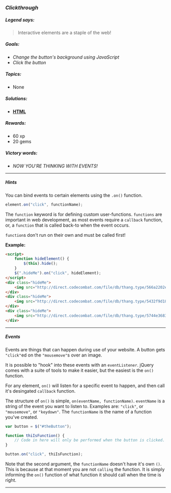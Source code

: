 ### _Clickthrough_

##### _Legend says:_
> Interactive elements are a staple of the web!

##### _Goals:_
+ _Change the button's background using JavaScript_
+ _Click the button_

##### _Topics:_
+ None

##### _Solutions:_
+ **[HTML](Clickthrough.html)**

##### _Rewards:_
+ 60  xp
+ 20 gems

##### _Victory words:_
+ _NOW YOU'RE THINKING WITH EVENTS!_

___

##### _Hints_

You can bind events to certain elements using the `.on()` function.

```javascript
element.on("click", functionName);
```

The `function` keyword is for defining custom user-functions. `functions` are important in web development, as most events require a `callback` function, or, a `function` that is called back-to when the event occurs.

`function`s don't run on their own and must be called first!

**Example:**

```html
<script>
    function hideElement() {
        $(this).hide();
    }
    $(".hideMe").on("click", hideElement);
</script>
<div class="hideMe">
    <img src="http://direct.codecombat.com/file/db/thang.type/566a2202e132c81f00f38c81/portrait.png"/>
</div>
<div class="hideMe">
    <img src="http://direct.codecombat.com/file/db/thang.type/5432f9d18364d30000d1f943/portrait.png"/>
</div>
<div class="hideMe">
    <img src="http://direct.codecombat.com/file/db/thang.type/5744e3683af6bf590cd27371/portrait.png"/>
</div>
```

___

##### _Events_

Events are things that can happen during use of your website. A button gets `"click"`ed on the `"mousemove"`s over an image.

It is possible to "hook" into these events with an `eventListener`. jQuery comes with a suite of tools to make it easier, but the easiest is the `on()` function.

For any element, `on()` will listen for a specific event to happen, and then call it's desingated `callback` function.

The structure of `on()` is simple, `on(eventName, functionName)`. `eventName` is a string of the event you want to listen to. Examples are: `"click"`, or `"mousemove"`, or `"keydown"`. The `functionName` is the name of a function you've created.

```javascript
var button = $("#theButton");

function thiIsFunction() {
    // Code in here will only be performed when the button is clicked.
}

button.on("click", thiIsFunction);
```

Note that the second argument, the `functionName` doesn't have it's own `()`. This is because at that moment you are not `calling` the function. It is simply informing the `on()` function of what function it should call when the time is right.

___
